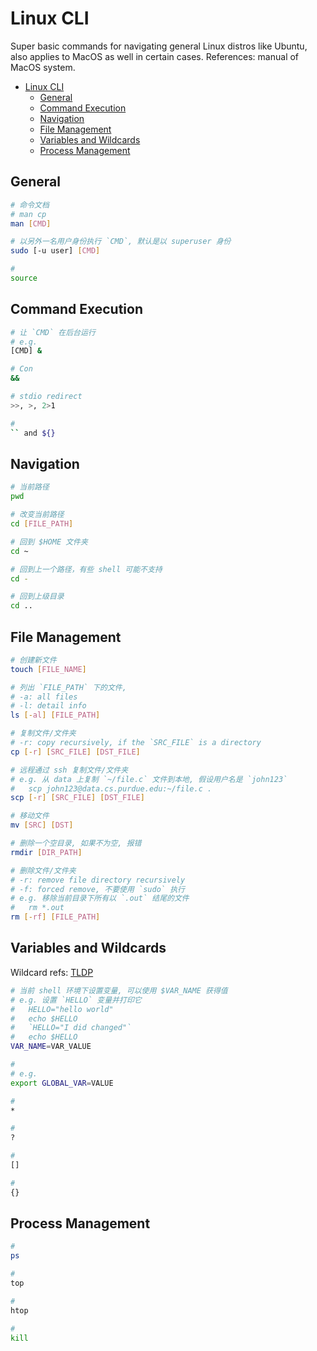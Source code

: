 # Linux CLI

Super basic commands for navigating general Linux distros like Ubuntu, also applies to MacOS as well in certain cases. References: manual of MacOS system.

- [Linux CLI](#linux-cli)
  - [General](#general)
  - [Command Execution](#command-execution)
  - [Navigation](#navigation)
  - [File Management](#file-management)
  - [Variables and Wildcards](#variables-and-wildcards)
  - [Process Management](#process-management)

## General

```bash
# 命令文档
# man cp
man [CMD]

# 以另外一名用户身份执行 `CMD`, 默认是以 superuser 身份
sudo [-u user] [CMD]

#
source
```

## Command Execution

```bash
# 让 `CMD` 在后台运行
# e.g.
[CMD] &

# Con
&&

# stdio redirect
>>, >, 2>1

#
`` and ${}

```

## Navigation

```bash
# 当前路径
pwd

# 改变当前路径
cd [FILE_PATH]

# 回到 $HOME 文件夹
cd ~ 

# 回到上一个路径，有些 shell 可能不支持
cd - 

# 回到上级目录
cd ..
```

## File Management

```bash
# 创建新文件
touch [FILE_NAME]

# 列出 `FILE_PATH` 下的文件, 
# -a: all files
# -l: detail info
ls [-al] [FILE_PATH]

# 复制文件/文件夹
# -r: copy recursively, if the `SRC_FILE` is a directory
cp [-r] [SRC_FILE] [DST_FILE]

# 远程通过 ssh 复制文件/文件夹
# e.g. 从 data 上复制 `~/file.c` 文件到本地, 假设用户名是 `john123`
#   scp john123@data.cs.purdue.edu:~/file.c .
scp [-r] [SRC_FILE] [DST_FILE]

# 移动文件
mv [SRC] [DST]

# 删除一个空目录, 如果不为空, 报错
rmdir [DIR_PATH]

# 删除文件/文件夹
# -r: remove file directory recursively
# -f: forced remove, 不要使用 `sudo` 执行
# e.g. 移除当前目录下所有以 `.out` 结尾的文件
#   rm *.out
rm [-rf] [FILE_PATH]
```

## Variables and Wildcards

Wildcard refs: [TLDP](https://tldp.org/LDP/GNU-Linux-Tools-Summary/html/x11655.htm)

```bash
# 当前 shell 环境下设置变量, 可以使用 $VAR_NAME 获得值
# e.g. 设置 `HELLO` 变量并打印它
#   HELLO="hello world"
#   echo $HELLO
#   `HELLO="I did changed"`
#   echo $HELLO
VAR_NAME=VAR_VALUE

#
# e.g.
export GLOBAL_VAR=VALUE

#
*

#
?

#
[]

#
{}
```

## Process Management

```bash
#
ps

#
top

#
htop

#
kill
```
